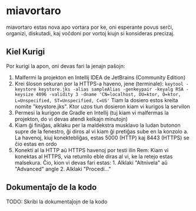# miavortaro
miavortaro estas nova apo vortara por ke, oni esperante povus serĉi, organizi, diskutadi, kaj voĉdoni por vortoj kiujn si konsideras precizaj.

## Kiel Kurigi
Por kurigi la apon, oni devas fari la jenajn paŝojn:


1. Malfermi la projekton en Intellij IDEA de JetBrains (Community Edition)
2. Krei ŝloson sekuran por la HTTPS-a haveno, jene (terminale):
    `keytool -keystore keystore.jks -alias sampleAlias -genkeypair -keyalg RSA -keysize 4096 -validity 3 -dname 'CN=localhost, OU=ktor, O=ktor, L=Unspecified, ST=Unspecified, C=US'`
    Tiam la dosiero estos kreita nomite "keystore.jks". Ktor uzos tiun dosieron kiam vi kurigos la servilon
3. Permesi la kurigon de Gradle en Intellij (tuj kiam vi malfermas la projekton, do vi devas atendi kelkajn minutojn)
4. Kiam ĝi finiĝas, alklaku per la maldekstra musklavo la ludan butonon supre de la fenestro, ĝi diros al vi kiam ĝi pretiĝas sube en la konzolo
   a. La havenoj, kiuj konektebliĝas, estas 5000 (HTTP) kaj 8443 (HTTPS) se ĉio estas en ordo
5. Konekti al la HTTP aŭ HTTPS havenoj por testi ilin
    Rem: Kiam vi konektas al HTTPS, via retumilo eble diras al vi, ke la retejo estas malsekura. Ĉio, kion vi devas fari estas:
        1. Alklaki "Altnivela" aŭ "Advanced" angle
        2. Alklaki "Procedi..."

## Dokumentaĵo de la kodo
TODO: Skribi la dokumentaĵojn de la kodo